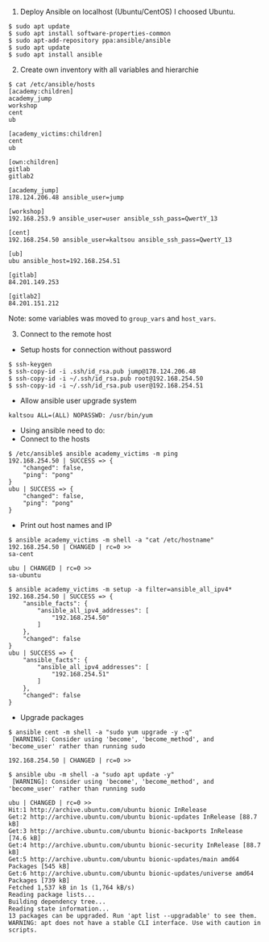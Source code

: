 1. Deploy Ansible on localhost (Ubuntu/CentOS)
I choosed Ubuntu.
```shell
$ sudo apt update
$ sudo apt install software-properties-common
$ sudo apt-add-repository ppa:ansible/ansible
$ sudo apt update
$ sudo apt install ansible
```

2. Create own inventory with all variables and hierarchie 
```
$ cat /etc/ansible/hosts
[academy:children]
academy_jump
workshop
cent
ub

[academy_victims:children]
cent
ub

[own:children]
gitlab
gitlab2

[academy_jump]
178.124.206.48 ansible_user=jump

[workshop]
192.168.253.9 ansible_user=user ansible_ssh_pass=QwertY_13

[cent]
192.168.254.50 ansible_user=kaltsou ansible_ssh_pass=QwertY_13

[ub]
ubu ansible_host=192.168.254.51

[gitlab]
84.201.149.253

[gitlab2]
84.201.151.212
```
Note: some variables was moved to `group_vars` and `host_vars`.

3. Connect to the remote host
- Setup hosts for connection without password
```shell
$ ssh-keygen
$ ssh-copy-id -i .ssh/id_rsa.pub jump@178.124.206.48
$ ssh-copy-id -i ~/.ssh/id_rsa.pub root@192.168.254.50
$ ssh-copy-id -i ~/.ssh/id_rsa.pub user@192.168.254.51
```
- Allow ansible user upgrade system
```
kaltsou ALL=(ALL) NOPASSWD: /usr/bin/yum
```
- Using ansible need to do:
- Connect to the hosts
```shell
$ /etc/ansible$ ansible academy_victims -m ping
192.168.254.50 | SUCCESS => {
    "changed": false,
    "ping": "pong"
}
ubu | SUCCESS => {
    "changed": false,
    "ping": "pong"
}
```
- Print out host names and IP
```shell
$ ansible academy_victims -m shell -a "cat /etc/hostname"
192.168.254.50 | CHANGED | rc=0 >>
sa-cent

ubu | CHANGED | rc=0 >>
sa-ubuntu

$ ansible academy_victims -m setup -a filter=ansible_all_ipv4*
192.168.254.50 | SUCCESS => {
    "ansible_facts": {
        "ansible_all_ipv4_addresses": [
            "192.168.254.50"
        ]
    },
    "changed": false
}
ubu | SUCCESS => {
    "ansible_facts": {
        "ansible_all_ipv4_addresses": [
            "192.168.254.51"
        ]
    },
    "changed": false
}
```
- Upgrade packages
```shell
$ ansible cent -m shell -a "sudo yum upgrade -y -q"
 [WARNING]: Consider using 'become', 'become_method', and 'become_user' rather than running sudo

192.168.254.50 | CHANGED | rc=0 >>

$ ansible ubu -m shell -a "sudo apt update -y"
 [WARNING]: Consider using 'become', 'become_method', and 'become_user' rather than running sudo

ubu | CHANGED | rc=0 >>
Hit:1 http://archive.ubuntu.com/ubuntu bionic InRelease
Get:2 http://archive.ubuntu.com/ubuntu bionic-updates InRelease [88.7 kB]
Get:3 http://archive.ubuntu.com/ubuntu bionic-backports InRelease [74.6 kB]
Get:4 http://archive.ubuntu.com/ubuntu bionic-security InRelease [88.7 kB]
Get:5 http://archive.ubuntu.com/ubuntu bionic-updates/main amd64 Packages [545 kB]
Get:6 http://archive.ubuntu.com/ubuntu bionic-updates/universe amd64 Packages [739 kB]
Fetched 1,537 kB in 1s (1,764 kB/s)
Reading package lists...
Building dependency tree...
Reading state information...
13 packages can be upgraded. Run 'apt list --upgradable' to see them.
WARNING: apt does not have a stable CLI interface. Use with caution in scripts.
```
